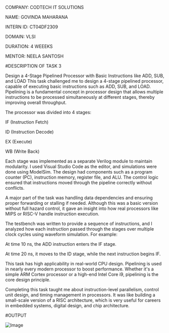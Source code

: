 COMPANY: CODTECH IT SOLUTIONS

NAME: GOVINDA MAHARANA

INTERN ID: CT04DF2309

DOMAIN: VLSI

DURATION: 4 WEEEKS

MENTOR: NEELA SANTOSH

#DESCRIPTION OF TASK 3 

Design a 4-Stage Pipelined Processor with Basic Instructions like ADD, SUB, and LOAD
This task challenged me to design a 4-stage pipelined processor, capable of executing basic instructions such as ADD, SUB, and LOAD. Pipelining is a fundamental concept in processor design that allows multiple instructions to be processed simultaneously at different stages, thereby improving overall throughput.

The processor was divided into 4 stages:

IF (Instruction Fetch)

ID (Instruction Decode)

EX (Execute)

WB (Write Back)

Each stage was implemented as a separate Verilog module to maintain modularity. I used Visual Studio Code as the editor, and simulations were done using ModelSim. The design had components such as a program counter (PC), instruction memory, register file, and ALU. The control logic ensured that instructions moved through the pipeline correctly without conflicts.

A major part of the task was handling data dependencies and ensuring proper forwarding or stalling if needed. Although this was a basic version without full hazard control, it gave an insight into how real processors like MIPS or RISC-V handle instruction execution.

The testbench was written to provide a sequence of instructions, and I analyzed how each instruction passed through the stages over multiple clock cycles using waveform simulation. For example:

At time 10 ns, the ADD instruction enters the IF stage.

At time 20 ns, it moves to the ID stage, while the next instruction begins IF.

This task has high applicability in real-world CPU design. Pipelining is used in nearly every modern processor to boost performance. Whether it's a simple ARM Cortex processor or a high-end Intel Core i9, pipelining is the core design principle.

Completing this task taught me about instruction-level parallelism, control unit design, and timing management in processors. It was like building a small-scale version of a RISC architecture, which is very useful for careers in embedded systems, digital design, and chip architecture.

#OUTPUT

![Image](https://github.com/user-attachments/assets/25aeb4e3-e8fe-40c0-854e-36b38582dbfb)
